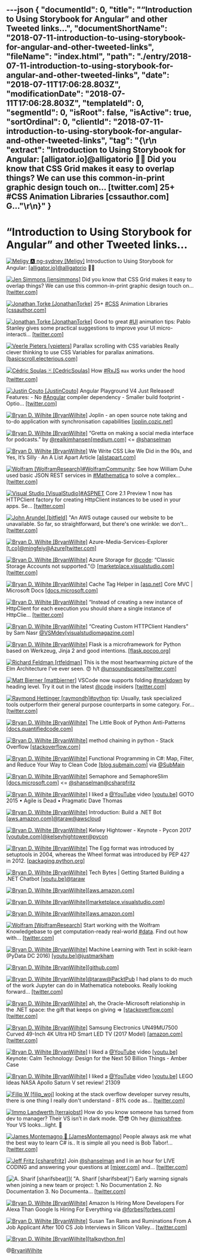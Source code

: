 ---json
{
  "documentId": 0,
  "title": "“Introduction to Using Storybook for Angular” and other Tweeted links…",
  "documentShortName": "2018-07-11-introduction-to-using-storybook-for-angular-and-other-tweeted-links",
  "fileName": "index.html",
  "path": "./entry/2018-07-11-introduction-to-using-storybook-for-angular-and-other-tweeted-links",
  "date": "2018-07-11T17:06:28.803Z",
  "modificationDate": "2018-07-11T17:06:28.803Z",
  "templateId": 0,
  "segmentId": 0,
  "isRoot": false,
  "isActive": true,
  "sortOrdinal": 0,
  "clientId": "2018-07-11-introduction-to-using-storybook-for-angular-and-other-tweeted-links",
  "tag": "{\r\n  \"extract\": \"Introduction to Using Storybook for Angular: [alligator.io]@alligatorio 🎉🐊 Did you know that CSS Grid makes it easy to overlap things? We can use this common-in-print graphic design touch on… [twitter.com] 25+ #CSS Animation Libraries [cssauthor.com] G...\"\r\n}"
}
---

# “Introduction to Using Storybook for Angular” and other Tweeted links…

[<img alt="Meligy 🅰️ ng-sydney [Meligy]" src="https://songhay.blob.core.windows.net/shared-social-twitter/Meligy.jpeg">](https://t.co/l318930X1B "Meligy 🅰️ ng-sydney [Meligy]") Introduction to Using Storybook for Angular: [[alligator.io]](https://alligator.io/angular/storybook-angular/)[@alligatorio](http://twitter.com/alligatorio) 🎉🐊

[<img alt="Jen Simmons [jensimmons]" src="https://songhay.blob.core.windows.net/shared-social-twitter/jensimmons.jpg">](https://t.co/8FEcRMJN4d "Jen Simmons [jensimmons]") Did you know that CSS Grid makes it easy to overlap things? We can use this common-in-print graphic design touch on… [[twitter.com]](https://twitter.com/i/web/status/973907498360033280)

[<img alt="Jonathan Torke [JonathanTorke]" src="https://songhay.blob.core.windows.net/shared-social-twitter/JonathanTorke.jpg">](https://t.co/AqIi91NbiM "Jonathan Torke [JonathanTorke]") 25+ [#CSS](http://twitter.com/search?q=%23CSS) Animation Libraries [[cssauthor.com]](https://cssauthor.com/css-animation-libraries/)

[<img alt="Jonathan Torke [JonathanTorke]" src="https://songhay.blob.core.windows.net/shared-social-twitter/JonathanTorke.jpg">](https://t.co/AqIi91NbiM "Jonathan Torke [JonathanTorke]") Good to great [#UI](http://twitter.com/search?q=%23UI) animation tips: Pablo Stanley gives some practical suggestions to improve your UI micro-interacti… [[twitter.com]](https://twitter.com/i/web/status/974048024182906881)

[<img alt="Veerle Pieters [vpieters]" src="https://songhay.blob.core.windows.net/shared-social-twitter/vpieters.png">](http://t.co/A4ZEwCEPEs "Veerle Pieters [vpieters]") Parallax scrolling with CSS variables Really clever thinking to use CSS Variables for parallax animations. [[basicscroll.electerious.com]](https://basicscroll.electerious.com)

[<img alt="Cédric Soulas 🃏 [CedricSoulas]" src="https://songhay.blob.core.windows.net/shared-social-twitter/CedricSoulas.jpg">](https://t.co/wCXlXXsCew "Cédric Soulas 🃏 [CedricSoulas]") How [#RxJS](http://twitter.com/search?q=%23RxJS) `max` works under the hood [[twitter.com]](https://twitter.com/CedricSoulas/status/973280725469417474/photo/1)

[<img alt="Justin Couto [JustinCouto]" src="https://songhay.blob.core.windows.net/shared-social-twitter/JustinCouto.jpeg">](http://t.co/l63ztq1Kb2 "Justin Couto [JustinCouto]") Angular Playground V4 Just Released! Features: - No [#Angular](http://twitter.com/search?q=%23Angular) compiler dependency - Smaller build footprint - Optio… [[twitter.com]](https://twitter.com/i/web/status/974346187137458176)

[<img alt="Bryan D. Wilhite [BryanWilhite]" src="https://songhay.blob.core.windows.net/shared-social-twitter/BryanWilhite.jpeg">](http://t.co/UNdqV0Z1zz "Bryan D. Wilhite [BryanWilhite]") Joplin - an open source note taking and to-do application with synchronisation capabilities [[joplin.cozic.net]](http://joplin.cozic.net/)

[<img alt="Bryan D. Wilhite [BryanWilhite]" src="https://songhay.blob.core.windows.net/shared-social-twitter/BryanWilhite.jpeg">](http://t.co/UNdqV0Z1zz "Bryan D. Wilhite [BryanWilhite]") “Gretta on making a social media interface for podcasts.” by [@realkimhansen](http://twitter.com/realkimhansen)[[medium.com]](https://medium.com/matter-driven-narrative/signl-fm-on-making-a-social-media-interface-for-podcasts-9e1d16667f1) <= [@shanselman](http://twitter.com/shanselman)

[<img alt="Bryan D. Wilhite [BryanWilhite]" src="https://songhay.blob.core.windows.net/shared-social-twitter/BryanWilhite.jpeg">](http://t.co/UNdqV0Z1zz "Bryan D. Wilhite [BryanWilhite]") We Write CSS Like We Did in the 90s, and Yes, It’s Silly · An A List Apart Article [[alistapart.com]](http://alistapart.com/article/we-write-css-like-we-did-in-the-90s-and-yes-its-silly)

[<img alt="Wolfram [WolframResearch]" src="https://songhay.blob.core.windows.net/shared-social-twitter/WolframResearch.png">](http://t.co/Vsckdj3BIQ "Wolfram [WolframResearch]")[#WolframCommunity](http://twitter.com/search?q=%23WolframCommunity): See how William Duhe used basic JSON REST services in [#Mathematica](http://twitter.com/search?q=%23Mathematica) to solve a complex… [[twitter.com]](https://twitter.com/i/web/status/973564850784829440)

[<img alt="Visual Studio [VisualStudio]" src="https://songhay.blob.core.windows.net/shared-social-twitter/VisualStudio.jpg">](http://t.co/OqnL9IGcUY "Visual Studio [VisualStudio]")[#ASPNET](http://twitter.com/search?q=%23ASPNET) Core 2.1 Preview 1 now has HTTPClient factory for creating HttpClient instances to be used in your apps. Se… [[twitter.com]](https://twitter.com/i/web/status/973616937317126144)

[<img alt="John Arundel [bitfield]" src="https://songhay.blob.core.windows.net/shared-social-twitter/bitfield.jpeg">](https://t.co/OfjPk1VNvq "John Arundel [bitfield]") "An AWS outage caused our website to be unavailable. So far, so straightforward, but there's one wrinkle: we don't… [[twitter.com]](https://twitter.com/i/web/status/973924754007699456)

[<img alt="Bryan D. Wilhite [BryanWilhite]" src="https://songhay.blob.core.windows.net/shared-social-twitter/BryanWilhite.jpeg">](http://t.co/UNdqV0Z1zz "Bryan D. Wilhite [BryanWilhite]") Azure-Media-Services-Explorer [[t.co]](https://t.co/rONwZaliLu<=)[@mingfeiy](http://twitter.com/mingfeiy)[@Azure](http://twitter.com/Azure)[[twitter.com]](https://twitter.com/BryanWilhite/status/974459483974848513/photo/1)

[<img alt="Bryan D. Wilhite [BryanWilhite]" src="https://songhay.blob.core.windows.net/shared-social-twitter/BryanWilhite.jpeg">](http://t.co/UNdqV0Z1zz "Bryan D. Wilhite [BryanWilhite]") Azure Storage for [@code](http://twitter.com/code): “Classic Storage Accounts not supported.”😔 [[marketplace.visualstudio.com]](https://marketplace.visualstudio.com/items?itemName=ms-azuretools.vscode-azurestorage)[[twitter.com]](https://twitter.com/BryanWilhite/status/974460769034108929/photo/1)

[<img alt="Bryan D. Wilhite [BryanWilhite]" src="https://songhay.blob.core.windows.net/shared-social-twitter/BryanWilhite.jpeg">](http://t.co/UNdqV0Z1zz "Bryan D. Wilhite [BryanWilhite]") Cache Tag Helper in [[asp.net]](http://ASP.NET) Core MVC | Microsoft Docs [[docs.microsoft.com]](https://docs.microsoft.com/en-us/aspnet/core/mvc/views/tag-helpers/built-in/cache-tag-helper?WT.mc_id=twitter)

[<img alt="Bryan D. Wilhite [BryanWilhite]" src="https://songhay.blob.core.windows.net/shared-social-twitter/BryanWilhite.jpeg">](http://t.co/UNdqV0Z1zz "Bryan D. Wilhite [BryanWilhite]") “Instead of creating a new instance of HttpClient for each execution you should share a single instance of HttpClie… [[twitter.com]](https://twitter.com/i/web/status/974476290471284736)

[<img alt="Bryan D. Wilhite [BryanWilhite]" src="https://songhay.blob.core.windows.net/shared-social-twitter/BryanWilhite.jpeg">](http://t.co/UNdqV0Z1zz "Bryan D. Wilhite [BryanWilhite]") “Creating Custom HTTPClient Handlers” by Sam Nasr [@VSMdev](http://twitter.com/VSMdev)[[visualstudiomagazine.com]](https://visualstudiomagazine.com/articles/2014/08/01/creating-custom-httpclient-handlers.aspx)

[<img alt="Bryan D. Wilhite [BryanWilhite]" src="https://songhay.blob.core.windows.net/shared-social-twitter/BryanWilhite.jpeg">](http://t.co/UNdqV0Z1zz "Bryan D. Wilhite [BryanWilhite]") Flask is a microframework for Python based on Werkzeug, Jinja 2 and good intentions. [[flask.pocoo.org]](http://flask.pocoo.org/)

[<img alt="Richard Feldman [rtfeldman]" src="https://songhay.blob.core.windows.net/shared-social-twitter/rtfeldman.jpg">](https://t.co/J7cgVNYQVa "Richard Feldman [rtfeldman]") This is the most heartwarming picture of the Elm Architecture I've ever seen. 😍 h/t [@unsoundscapes](http://twitter.com/unsoundscapes)[[twitter.com]](https://twitter.com/rtfeldman/status/973382389035618304/photo/1)

[<img alt="Matt Bierner [mattbierner]" src="https://songhay.blob.core.windows.net/shared-social-twitter/mattbierner.jpg">](https://t.co/NnCC3iFhHa "Matt Bierner [mattbierner]") VSCode now supports folding [#markdown](http://twitter.com/search?q=%23markdown) by heading level. Try it out in the latest [@code](http://twitter.com/code) insiders [[twitter.com]](https://twitter.com/mattbierner/status/973673385384329216/photo/1)

[<img alt="Raymond Hettinger [raymondh]" src="https://songhay.blob.core.windows.net/shared-social-twitter/raymondh.jpg">](https://t.co/r5ifYKcnD3 "Raymond Hettinger [raymondh]")[#python](http://twitter.com/search?q=%23python) tip: Usually, task specialized tools outperform their general purpose counterparts in some category. For… [[twitter.com]](https://twitter.com/i/web/status/974018651308179456)

[<img alt="Bryan D. Wilhite [BryanWilhite]" src="https://songhay.blob.core.windows.net/shared-social-twitter/BryanWilhite.jpeg">](http://t.co/UNdqV0Z1zz "Bryan D. Wilhite [BryanWilhite]") The Little Book of Python Anti-Patterns [[docs.quantifiedcode.com]](https://docs.quantifiedcode.com/python-anti-patterns/index.html)

[<img alt="Bryan D. Wilhite [BryanWilhite]" src="https://songhay.blob.core.windows.net/shared-social-twitter/BryanWilhite.jpeg">](http://t.co/UNdqV0Z1zz "Bryan D. Wilhite [BryanWilhite]") method chaining in python - Stack Overflow [[stackoverflow.com]](https://stackoverflow.com/questions/12172934/method-chaining-in-python)

[<img alt="Bryan D. Wilhite [BryanWilhite]" src="https://songhay.blob.core.windows.net/shared-social-twitter/BryanWilhite.jpeg">](http://t.co/UNdqV0Z1zz "Bryan D. Wilhite [BryanWilhite]") Functional Programming in C#: Map, Filter, and Reduce Your Way to Clean Code [[blog.submain.com]](https://blog.submain.com/csharp-functional-programming/) via [@SubMain](http://twitter.com/SubMain)

[<img alt="Bryan D. Wilhite [BryanWilhite]" src="https://songhay.blob.core.windows.net/shared-social-twitter/BryanWilhite.jpeg">](http://t.co/UNdqV0Z1zz "Bryan D. Wilhite [BryanWilhite]") Semaphore and SemaphoreSlim [[docs.microsoft.com]](https://docs.microsoft.com/en-us/dotnet/standard/threading/semaphore-and-semaphoreslim) <= [@shanselman](http://twitter.com/shanselman)[@csharpfritz](http://twitter.com/csharpfritz)

[<img alt="Bryan D. Wilhite [BryanWilhite]" src="https://songhay.blob.core.windows.net/shared-social-twitter/BryanWilhite.jpeg">](http://t.co/UNdqV0Z1zz "Bryan D. Wilhite [BryanWilhite]") I liked a [@YouTube](http://twitter.com/YouTube) video [[youtu.be]](http://youtu.be/a-BOSpxYJ9M?a) GOTO 2015 • Agile is Dead • Pragmatic Dave Thomas

[<img alt="Bryan D. Wilhite [BryanWilhite]" src="https://songhay.blob.core.windows.net/shared-social-twitter/BryanWilhite.jpeg">](http://t.co/UNdqV0Z1zz "Bryan D. Wilhite [BryanWilhite]") Introduction: Build a .NET Bot [[aws.amazon.com]](https://aws.amazon.com/net/build-a-bot/)[@taraw](http://twitter.com/taraw)[@awscloud](http://twitter.com/awscloud)

[<img alt="Bryan D. Wilhite [BryanWilhite]" src="https://songhay.blob.core.windows.net/shared-social-twitter/BryanWilhite.jpeg">](http://t.co/UNdqV0Z1zz "Bryan D. Wilhite [BryanWilhite]") Kelsey Hightower - Keynote - Pycon 2017 [[youtube.com]](https://www.youtube.com/watch?v=u_iAXzy3xBA)[@kelseyhightower](http://twitter.com/kelseyhightower)[@pycon](http://twitter.com/pycon)

[<img alt="Bryan D. Wilhite [BryanWilhite]" src="https://songhay.blob.core.windows.net/shared-social-twitter/BryanWilhite.jpeg">](http://t.co/UNdqV0Z1zz "Bryan D. Wilhite [BryanWilhite]") The Egg format was introduced by setuptools in 2004, whereas the Wheel format was introduced by PEP 427 in 2012. [[packaging.python.org]](https://packaging.python.org/discussions/wheel-vs-egg/)

[<img alt="Bryan D. Wilhite [BryanWilhite]" src="https://songhay.blob.core.windows.net/shared-social-twitter/BryanWilhite.jpeg">](http://t.co/UNdqV0Z1zz "Bryan D. Wilhite [BryanWilhite]") Tech Bytes | Getting Started Building a .NET Chatbot [[youtu.be]](https://youtu.be/CYdOsrovWTE)[@taraw](http://twitter.com/taraw)

[<img alt="Bryan D. Wilhite [BryanWilhite]" src="https://songhay.blob.core.windows.net/shared-social-twitter/BryanWilhite.jpeg">](http://t.co/UNdqV0Z1zz "Bryan D. Wilhite [BryanWilhite]")[[aws.amazon.com]](https://aws.amazon.com/vsts/)

[<img alt="Bryan D. Wilhite [BryanWilhite]" src="https://songhay.blob.core.windows.net/shared-social-twitter/BryanWilhite.jpeg">](http://t.co/UNdqV0Z1zz "Bryan D. Wilhite [BryanWilhite]")[[marketplace.visualstudio.com]](https://marketplace.visualstudio.com/items?itemName=AmazonWebServices.aws-vsts-tools)

[<img alt="Bryan D. Wilhite [BryanWilhite]" src="https://songhay.blob.core.windows.net/shared-social-twitter/BryanWilhite.jpeg">](http://t.co/UNdqV0Z1zz "Bryan D. Wilhite [BryanWilhite]")[[aws.amazon.com]](https://aws.amazon.com/elasticbeanstalk/)

[<img alt="Wolfram [WolframResearch]" src="https://songhay.blob.core.windows.net/shared-social-twitter/WolframResearch.png">](http://t.co/Vsckdj3BIQ "Wolfram [WolframResearch]") Start working with the Wolfram Knowledgebase to get computation-ready real-world [#data](http://twitter.com/search?q=%23data). Find out how with… [[twitter.com]](https://twitter.com/i/web/status/974340716485922816)

[<img alt="Bryan D. Wilhite [BryanWilhite]" src="https://songhay.blob.core.windows.net/shared-social-twitter/BryanWilhite.jpeg">](http://t.co/UNdqV0Z1zz "Bryan D. Wilhite [BryanWilhite]") Machine Learning with Text in scikit-learn (PyData DC 2016) [[youtu.be]](https://youtu.be/vTaxdJ6VYWE)[@justmarkham](http://twitter.com/justmarkham)

[<img alt="Bryan D. Wilhite [BryanWilhite]" src="https://songhay.blob.core.windows.net/shared-social-twitter/BryanWilhite.jpeg">](http://t.co/UNdqV0Z1zz "Bryan D. Wilhite [BryanWilhite]")[[github.com]](https://github.com/justmarkham/pydata-dc-2016-tutorial)

[<img alt="Bryan D. Wilhite [BryanWilhite]" src="https://songhay.blob.core.windows.net/shared-social-twitter/BryanWilhite.jpeg">](http://t.co/UNdqV0Z1zz "Bryan D. Wilhite [BryanWilhite]")[@taraw](http://twitter.com/taraw)[@PacktPub](http://twitter.com/PacktPub) I had plans to do much of the work Jupyter can do in Mathematica notebooks. Really looking forward… [[twitter.com]](https://twitter.com/i/web/status/973234848314802176)

[<img alt="Bryan D. Wilhite [BryanWilhite]" src="https://songhay.blob.core.windows.net/shared-social-twitter/BryanWilhite.jpeg">](http://t.co/UNdqV0Z1zz "Bryan D. Wilhite [BryanWilhite]") ah, the Oracle-Microsoft relationship in the .NET space: the gift that keeps on giving => [[stackoverflow.com]](https://stackoverflow.com/questions/3866275/why-am-i-getting-an-ora-01722-invalid-number)[[twitter.com]](https://twitter.com/BryanWilhite/status/974068960164327424/photo/1)

[<img alt="Bryan D. Wilhite [BryanWilhite]" src="https://songhay.blob.core.windows.net/shared-social-twitter/BryanWilhite.jpeg">](http://t.co/UNdqV0Z1zz "Bryan D. Wilhite [BryanWilhite]") Samsung Electronics UN49MU7500 Curved 49-Inch 4K Ultra HD Smart LED TV (2017 Model) [[amazon.com]](https://www.amazon.com/Samsung-Electronics-UN49MU7500-Curved-49-Inch/dp/B06XGD4DBW?psc=1&SubscriptionId=1SW6D7X6ZXXR92KVX0G2&tag=thekintespacec00&linkCode=xm2&camp=2025&creative=165953&creativeASIN=B06XGD4DBW)[[twitter.com]](https://twitter.com/BryanWilhite/status/974060932925071360/photo/1)

[<img alt="Bryan D. Wilhite [BryanWilhite]" src="https://songhay.blob.core.windows.net/shared-social-twitter/BryanWilhite.jpeg">](http://t.co/UNdqV0Z1zz "Bryan D. Wilhite [BryanWilhite]") I liked a [@YouTube](http://twitter.com/YouTube) video [[youtu.be]](http://youtu.be/wKHa889Q5Uw?a) Keynote: Calm Technology: Design for the Next 50 Billion Things - Amber Case

[<img alt="Bryan D. Wilhite [BryanWilhite]" src="https://songhay.blob.core.windows.net/shared-social-twitter/BryanWilhite.jpeg">](http://t.co/UNdqV0Z1zz "Bryan D. Wilhite [BryanWilhite]") I liked a [@YouTube](http://twitter.com/YouTube) video [[youtu.be]](http://youtu.be/Tulj5XmxunE?a) LEGO Ideas NASA Apollo Saturn V set review! 21309

[<img alt="Filip W [filip_woj]" src="https://songhay.blob.core.windows.net/shared-social-twitter/filip_woj.jpg">](http://t.co/VCkinoHijZ "Filip W [filip_woj]") looking at the stack overflow developer survey results, there is one thing I really don't understand - 81% code as… [[twitter.com]](https://twitter.com/i/web/status/973827387405324289)

[<img alt="Immo Landwerth [terrajobst]" src="https://songhay.blob.core.windows.net/shared-social-twitter/terrajobst.jpg">](https://t.co/pfw9pKc4sL "Immo Landwerth [terrajobst]") How do you know someone has turned from dev to manager? Their VS isn’t in dark mode. 😈😎 Oh hey [@imjoshfree](http://twitter.com/imjoshfree). Your VS looks...light. 😬

[<img alt="James Montemagno 🙈 [JamesMontemagno]" src="https://songhay.blob.core.windows.net/shared-social-twitter/JamesMontemagno.jpg">](https://t.co/5USXLfbaf4 "James Montemagno 🙈 [JamesMontemagno]") People always ask me what the best way to learn C# is.. It is simple all you need is Bob Tabor!… [[twitter.com]](https://twitter.com/i/web/status/974314674618380289)

[<img alt="Jeff Fritz [csharpfritz]" src="https://songhay.blob.core.windows.net/shared-social-twitter/csharpfritz.jpg">](https://t.co/b3mDItgW1b "Jeff Fritz [csharpfritz]") Join [@shanselman](http://twitter.com/shanselman) and I in an hour for LIVE CODING and answering your questions at [[mixer.com]](http://Mixer.com/csharpfritz) and… [[twitter.com]](https://twitter.com/i/web/status/974269708391407619)

[<img alt="A. Sharif [sharifsbeat]" src="https://songhay.blob.core.windows.net/shared-social-twitter/sharifsbeat.jpg">]( "A. Sharif [sharifsbeat]") Early warning signals when joining a new team or project: 1. No Documentation 2. No Documentation 3. No Documenta… [[twitter.com]](https://twitter.com/i/web/status/974398174185054208)

[<img alt="Bryan D. Wilhite [BryanWilhite]" src="https://songhay.blob.core.windows.net/shared-social-twitter/BryanWilhite.jpeg">](http://t.co/UNdqV0Z1zz "Bryan D. Wilhite [BryanWilhite]") Amazon Is Hiring More Developers For Alexa Than Google Is Hiring For Everything via [@forbes](http://twitter.com/forbes)[[forbes.com]](https://www.forbes.com/sites/johnkoetsier/2018/03/13/amazon-is-hiring-more-developers-for-alexa-than-google-is-hiring-for-everything/#43436ae91985)

[<img alt="Bryan D. Wilhite [BryanWilhite]" src="https://songhay.blob.core.windows.net/shared-social-twitter/BryanWilhite.jpeg">](http://t.co/UNdqV0Z1zz "Bryan D. Wilhite [BryanWilhite]") Susan Tan Rants and Ruminations From A Job Applicant After 100 CS Job Interviews in Silicon Valley… [[twitter.com]](https://twitter.com/i/web/status/974434612175806464)

[<img alt="Bryan D. Wilhite [BryanWilhite]" src="https://songhay.blob.core.windows.net/shared-social-twitter/BryanWilhite.jpeg">](http://t.co/UNdqV0Z1zz "Bryan D. Wilhite [BryanWilhite]")[[talkpython.fm]](https://talkpython.fm/episodes/show/123/lessons-from-100-straight-dev-job-interviews)

@[BryanWilhite](https://twitter.com/BryanWilhite)
